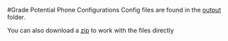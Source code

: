 #Grade Potential Phone Configurations
Config files are found in the [output](https://github.com/GradePotential/norcast-phone-configs/tree/master/output) folder.

You can also download a [zip](https://github.com/GradePotential/norcast-phone-configs/archive/master.zip) to work with the files directly